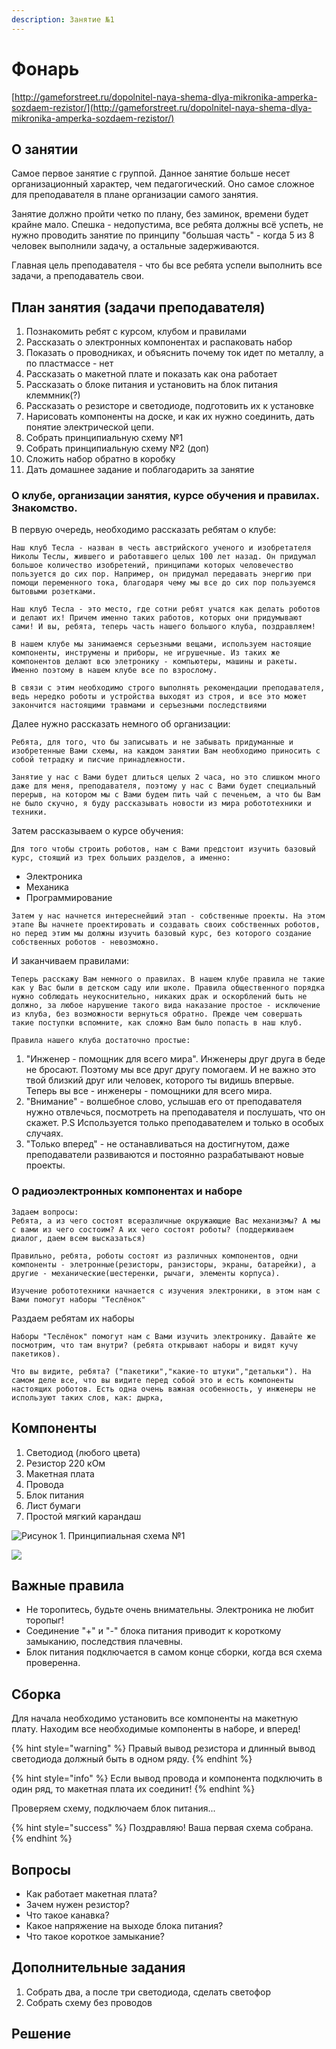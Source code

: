```yaml
---
description: Занятие №1
---
```


# Фонарь

[http://gameforstreet.ru/dopolnitel-naya-shema-dlya-mikronika-amperka-sozdaem-rezistor/](http://gameforstreet.ru/dopolnitel-naya-shema-dlya-mikronika-amperka-sozdaem-rezistor/)

## О занятии

Самое первое занятие с группой. Данное занятие больше несет организационный характер, чем педагогический. Оно самое сложное для преподавателя в плане организации самого занятия. 

Занятие должно пройти четко по плану, без заминок, времени будет крайне мало. Спешка - недопустима, все ребята должны всё успеть, не нужно проводить занятие по принципу "большая часть" -  когда 5 из 8 человек выполнили задачу, а остальные задерживаются.

Главная цель преподавателя - что бы все ребята успели выполнить все задачи, а преподаватель свои.

## План занятия \(задачи преподавателя\)

1. Познакомить ребят с курсом, клубом и правилами
2. Рассказать о электронных компонентах и распаковать набор
3. Показать о проводниках, и объяснить почему ток идет по металлу, а по пластмассе - нет
4. Рассказать о макетной плате и показать как она работает
5. Рассказать о блоке питания и установить на блок питания клеммник\(?\)
6. Рассказать о резисторе и светодиоде,  подготовить их к установке
7. Нарисовать компоненты на доске, и как их нужно соединить, дать понятие электрической цепи.
8. Собрать принципиальную схему №1
9. Собрать принципиальную схему №2 \(доп\)
10. Сложить набор обратно в коробку
11. Дать домашнее задание и поблагодарить за занятие

### О клубе, организации занятия, курсе обучения и правилах. Знакомство.

В первую очередь, необходимо рассказать ребятам о клубе:

`Наш клуб Тесла - назван в честь австрийского ученого и изобретателя Николы Теслы, жившего и работавшего целых 100 лет назад. Он придумал большое количество изобретений, принципами которых человечество пользуется до сих пор. Например, он придумал передавать энергию при помощи переменного тока, благодаря чему мы все до сих пор пользуемся бытовыми розетками.`

`Наш клуб Тесла - это место, где сотни ребят учатся как делать роботов и делают их! Причем именно таких работов, которых они придумывают сами! И вы, ребята, теперь часть нашего большого клуба, поздравляем!`

`В нашем клубе мы занимаемся серъезными вещами, используем настоящие компоненты, инструмены и приборы, не игрушечные. Из таких же компонентов делают всю элетронику - компьютеры, машины и ракеты. Именно поэтому в нашем клубе все по взрослому.`

`В связи с этим необходимо строго выполнять рекомендации преподавателя, ведь нередко роботы и устройства выходят из строя, и все это может закончится настоящими травмами и серъезными последствиями`

Далее нужно рассказать немного об организации:

`Ребята, для того, что бы записывать и не забывать придуманные и изобретенные Вами схемы, на каждом занятии Вам необходимо приносить с собой тетрадку и писчие принадлежности.`

`Занятие у нас с Вами будет длиться целых 2 часа, но это слишком много даже для меня, преподавателя, поэтому у нас с Вами будет специальный перерыв, на котором мы с Вами будем пить чай с печеньем, а что бы Вам не было скучно, я буду рассказывать новости из мира робототехники и техники.`

Затем рассказываем о курсе обучения:

`Для того чтобы строить роботов, нам с Вами предстоит изучить базовый курс, стоящий из трех больших разделов, а именно:`

* Электроника
* Механика
* Программирование

`Затем у нас начнется интереснейший этап - собственные проекты. На этом этапе Вы начнете проектировать и создавать своих собственных роботов, но перед этим мы должны изучить базовый курс, без которого создание собственных роботов - невозможно.` 

И заканчиваем правилами:

`Теперь расскажу Вам немного о правилах. В нашем клубе правила не такие как у Вас были в детском саду или школе. Правила общественного порядка нужно соблюдать неукоснительно, никаких драк и оскорблений быть не должно, за любое нарушение такого вида наказание простое - исключение из клуба, без возможности вернуться обратно. Прежде чем совершать такие поступки вспомните, как сложно Вам было попасть в наш клуб.`

`Правила нашего клуба достаточно простые:`

1. "Инженер - помощник для всего мира". Инженеры друг друга в беде не бросают. Поэтому мы все друг другу помогаем. И не важно это твой близкий друг или человек, которого ты видишь впервые. Теперь вы все - инженеры - помощники для всего мира.                                                                                        
2. "Внимание" - волшебное слово, услышав его от преподавателя нужно отвлечься, посмотреть на преподавателя и послушать, что он скажет.                                                                                        P.S Используется только преподавателем и только в особых случаях.
3. "Только вперед" - не останавливаться на достигнутом, даже преподаватели  развиваются и постоянно разрабатывают новые проекты.

### О радиоэлектронных компонентах и наборе

`Задаем вопросы:                                                                       Ребята, а из чего состоят всеразличные окружающие Вас механизмы? А мы с вами из чего состоим? А их чего состоят роботы? (поддерживаем диалог, даем всем высказаться)`

`Правильно, ребята, роботы состоят из различных компонентов, одни компоненты - элетронные(резисторы, ранзисторы, экраны, батарейки), а другие - механические(шестеренки, рычаги, элементы корпуса).` 

`Изучение робототехники начнается с изучения электроники, в этом нам с Вами помогут наборы "Теслёнок"`

Раздаем ребятам их наборы

`Наборы "Теслёнок" помогут нам с Вами изучить электронику. Давайте же посмотрим, что там внутри? (ребята открывают наборы и видят кучу пакетиков).`

`Что вы видите, ребята? ("пакетики","какие-то штуки","детальки"). На самом деле все, что вы видите перед собой это и есть компоненты настоящих роботов. Есть одна очень важная особенность, у инженеры не используют таких слов, как: дырка,`

## Компоненты

1. Светодиод \(любого цвета\)
2. Резистор 220 кОм
3. Макетная плата
4. Провода 
5. Блок питания
6. Лист бумаги
7. Простой мягкий карандаш

![&#x420;&#x438;&#x441;&#x443;&#x43D;&#x43E;&#x43A; 1. &#x41F;&#x440;&#x438;&#x43D;&#x446;&#x438;&#x43F;&#x438;&#x430;&#x43B;&#x44C;&#x43D;&#x430;&#x44F; &#x441;&#x445;&#x435;&#x43C;&#x430; &#x2116;1 ](../.gitbook/assets/lamp_schematic.png)

![](../.gitbook/assets/lamp_schematic2.png)

## Важные правила

* Не торопитесь, будьте очень внимательны. Электроника не любит торопыг!
* Соединение "+" и "-" блока питания приводит к короткому замыканию, последствия плачевны.
* Блок питания подключается в самом конце сборки, когда вся схема проверенна.

## Сборка

Для начала необходимо установить все компоненты на макетную плату. Находим все необходимые компоненты в наборе, и вперед!

{% hint style="warning" %}
Правый вывод резистора и длинный вывод светодиода должный быть в одном ряду.
{% endhint %}

{% hint style="info" %}
Если вывод провода и компонента подключить в один ряд, то макетная плата их соединит!
{% endhint %}

Проверяем схему, подключаем блок питания...

{% hint style="success" %}
Поздравляю! Ваша первая схема собрана.
{% endhint %}

## Вопросы

* Как работает макетная плата?
* Зачем нужен резистор?
* Что такое канавка?
* Какое напряжение на выходе блока питания?
* Что такое короткое замыкание?

## Дополнительные задания

1. Собрать два, а после три светодиода, сделать светофор
2. Собрать схему без проводов

## Решение

